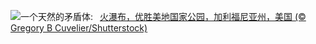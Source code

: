 ![](https://www.bing.com/th?id=OHR.YosemiteFirefall_ZH-CN2236242565_UHD.jpg&w=1000)一个天然的矛盾体:&nbsp;&ensp;[火瀑布，优胜美地国家公园，加利福尼亚州，美国 (© Gregory B Cuvelier/Shutterstock)](https://www.bing.com/th?id=OHR.YosemiteFirefall_ZH-CN2236242565_UHD.jpg)
<br><br/>
